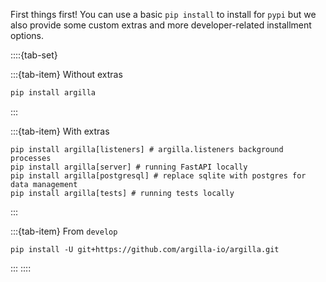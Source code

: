 First things first! You can use a basic `pip install` to install for `pypi` but we also provide some custom extras and more developer-related installment options.

::::{tab-set}

:::{tab-item} Without extras
```bash
pip install argilla
```
:::

:::{tab-item} With extras
```
pip install argilla[listeners] # argilla.listeners background processes
pip install argilla[server] # running FastAPI locally
pip install argilla[postgresql] # replace sqlite with postgres for data management
pip install argilla[tests] # running tests locally
```
:::

:::{tab-item} From `develop`
```
pip install -U git+https://github.com/argilla-io/argilla.git
```
:::
::::